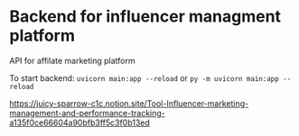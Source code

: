 # Backend for influencer managment platform
API for affilate marketing platform

To start backend: 
`uvicorn main:app --reload` or `py -m uvicorn main:app --reload`


https://juicy-sparrow-c1c.notion.site/Tool-Influencer-marketing-management-and-performance-tracking-a135f0ce66604a90bfb3ff5c3f0b13ed
